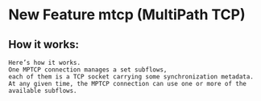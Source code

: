 # New Feature mtcp (MultiPath TCP)

## How it works:

```
Here’s how it works.
One MPTCP connection manages a set subflows, 
each of them is a TCP socket carrying some synchronization metadata. 
At any given time, the MPTCP connection can use one or more of the available subflows.
```

